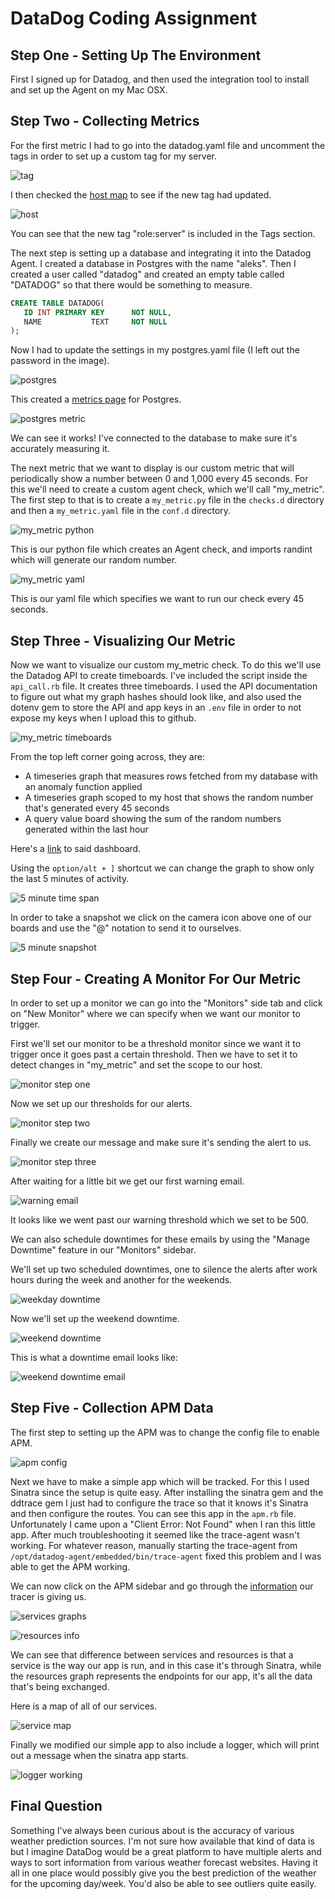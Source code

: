 # DataDog Coding Assignment

## Step One - Setting Up The Environment

First I signed up for Datadog, and then used the integration tool to install and set up the Agent on my Mac OSX. 

## Step Two - Collecting Metrics

For the first metric I had to go into the datadog.yaml file and uncomment the tags in order to set up a custom tag for my server.

![tag](/Setting_tags_in_config.png)

I then checked the [host map](https://app.datadoghq.com/infrastructure/map?fillby=avg%3Acpuutilization&sizeby=avg%3Anometric&groupby=availability-zone&nameby=name&nometrichosts=false&tvMode=false&nogrouphosts=true&palette=green_to_orange&paletteflip=false&node_type=host) to see if the new tag had updated.

![host](/Host_map_with_custom_tags.png)

You can see that the new tag "role:server" is included in the Tags section.

The next step is setting up a database and integrating it into the Datadog Agent. I created a database in Postgres with the name "aleks". Then I created a user called "datadog" and created an empty table called "DATADOG" so that there would be something to measure.

```sql
CREATE TABLE DATADOG(
   ID INT PRIMARY KEY      NOT NULL,
   NAME           TEXT     NOT NULL
);
```
Now I had to update the settings in my postgres.yaml file (I left out the password in the image).

![postgres](/postgres.yaml_file.png)

This created a [metrics page](https://app.datadoghq.com/dash/integration/17/postgres---metrics?tile_size=m&page=0&is_auto=false&from_ts=1550019120000&to_ts=1550022720000&live=true) for Postgres.

![postgres metric](/postgres_metrics.png)

We can see it works! I've connected to the database to make sure it's accurately measuring it.

The next metric that we want to display is our custom metric that will periodically show a number between 0 and 1,000 every 45 seconds. For this we'll need to create a custom agent check, which we'll call "my_metric". The first step to that is to create a `my_metric.py` file in the `checks.d` directory and then a `my_metric.yaml` file in the `conf.d` directory.

 ![my_metric python](/my_metric.py_file.png "Our my_metric python file")

 This is our python file which creates an Agent check, and imports randint which will generate our random number.

  ![my_metric yaml](/my_metric.yaml_file.png "Our my_metric yaml file")

  This is our yaml file which specifies we want to run our check every 45 seconds.

  ## Step Three - Visualizing Our Metric

  Now we want to visualize our custom my_metric check. To do this we'll use the Datadog API to create timeboards. I've included the script inside the `api_call.rb` file. It creates three timeboards. I used the API documentation to figure out what my graph hashes should look like, and also used the dotenv gem to store the API and app keys in an `.env` file in order to not expose my keys when I upload this to github.

![my_metric timeboards](/timeboards.png "The three timeboards that were created")

From the top left corner going across, they are:
* A timeseries graph that measures rows fetched from my database with an anomaly function applied
* A timeseries graph scoped to my host that shows the random number that's generated every 45 seconds
* A query value board showing the sum of the random numbers generated within the last hour

Here's a [link](https://app.datadoghq.com/dashboard/yjh-4qi-cc2/mymetricapi?tile_size=m&page=0&is_auto=false&from_ts=1550018880000&to_ts=1550022480000&live=true) to said dashboard.

Using the `option/alt + ]` shortcut we can change the graph to show only the last 5 minutes of activity.

![5 minute time span](/five_minutes.png)

In order to take a snapshot we click on the camera icon above one of our boards and use the "@" notation to send it to ourselves.

![5 minute snapshot](/five_minute_snapshot.png)

## Step Four - Creating A Monitor For Our Metric

In order to set up a monitor we can go into the "Monitors" side tab and click on "New Monitor" where we can specify when we want our monitor to trigger.

First we'll set our monitor to be a threshold monitor since we want it to trigger once it goes past a certain threshold. Then we have to set it to detect changes in "my_metric" and set the scope to our host.

![monitor step one](/monitor_scope.png)

Now we set up our thresholds for our alerts.

![monitor step two](/threshold_settings.png)

Finally we create our message and make sure it's sending the alert to us.

![monitor step three](/alert_message.png)

After waiting for a little bit we get our first warning email.

![warning email](/warning_email.png)

It looks like we went past our warning threshold which we set to be 500.

We can also schedule downtimes for these emails by using the "Manage Downtime" feature in our "Monitors" sidebar. 

We'll set up two scheduled downtimes, one to silence the alerts after work hours during the week and another for the weekends.

![weekday downtime](/weekday_downtime.png)

Now we'll set up the weekend downtime.

![weekend downtime](/weekend_downtime.png)

This is what a downtime email looks like:

![weekend downtime email](/weekend_email.png)

## Step Five - Collection APM Data

The first step to setting up the APM was to change the config file to enable APM.

![apm config](/config_apm_setting.png)

Next we have to make a simple app which will be tracked. For this I used Sinatra since the setup is quite easy. After installing the sinatra gem and the ddtrace gem I just had to configure the trace so that it knows it's Sinatra and then configure the routes. You can see this app in the `apm.rb` file. Unfortunately I came upon a "Client Error: Not Found" when I ran this little app. After much troubleshooting it seemed like the trace-agent wasn't working. For whatever reason, manually starting the trace-agent from `/opt/datadog-agent/embedded/bin/trace-agent` fixed this problem and I was able to get the APM working. 

We can now click on the APM sidebar and go through the [information](https://app.datadoghq.com/apm/service/sinatra/sinatra.request?end=1550022777581&env=none&paused=false&start=1550019177581) our tracer is giving us. 

![services graphs](/service_graphs.png)

![resources info](/resources_info.png)

We can see that difference between services and resources is that a service is the way our app is run, and in this case it's through Sinatra, while the resources graph represents the endpoints for our app, it's all the data that's being exchanged.

Here is a map of all of our services.

![service map](/service_map.png)

Finally we modified our simple app to also include a logger, which will print out a message when the sinatra app starts.

![logger working](/logger_working.png)

## Final Question

Something I've always been curious about is the accuracy of various weather prediction sources. I'm not sure how available that kind of data is but I imagine DataDog would be a great platform to have multiple alerts and ways to sort information from various weather forecast websites. Having it all in one place would possibly give you the best prediction of the weather for the upcoming day/week. You'd also be able to see outliers quite easily.
